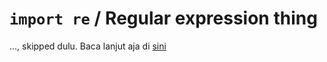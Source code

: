 # `import re` / Regular expression thing

..., skipped dulu. Baca lanjut aja di [sini](https://www.w3schools.com/python/python_regex.asp)
